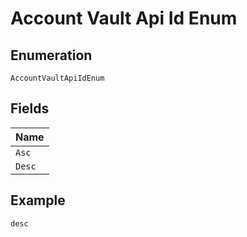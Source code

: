 
# Account Vault Api Id Enum

## Enumeration

`AccountVaultApiIdEnum`

## Fields

| Name |
|  --- |
| `Asc` |
| `Desc` |

## Example

```
desc
```

